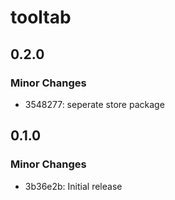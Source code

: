 # tooltab

## 0.2.0

### Minor Changes

- 3548277: seperate store package

## 0.1.0

### Minor Changes

- 3b36e2b: Initial release
